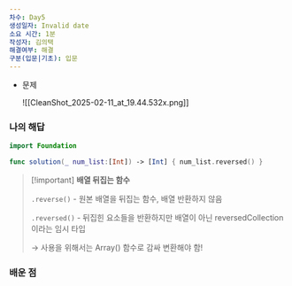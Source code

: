 ```yaml
---
차수: Day5
생성일자: Invalid date
소요 시간: 1분
작성자: 김의택
해결여부: 해결
구분(입문|기초): 입문
---
```

- 문제
    
    ![[CleanShot_2025-02-11_at_19.44.532x.png]]
    

### 나의 해답

```Swift
import Foundation

func solution(_ num_list:[Int]) -> [Int] { num_list.reversed() }
```

> [!important] **배열 뒤집는 함수**
> 
> `.reverse()` - 원본 배열을 뒤집는 함수, 배열 반환하지 않음
> 
> `.reversed()` - 뒤집힌 요소들을 반환하지만 배열이 아닌 reversedCollection이라는 임시 타입
> 
> → 사용을 위해서는 Array() 함수로 감싸 변환해야 함!

  

### 배운 점